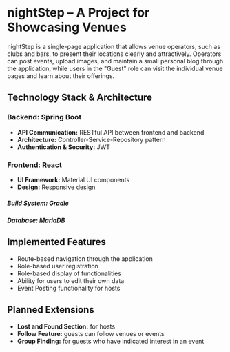 # nightStep – A Project for Showcasing Venues

nightStep is a single-page application that allows venue operators, such as clubs and bars, to present their locations clearly and attractively. Operators can post events, upload images, and maintain a small personal blog through the application, while users in the "Guest" role can visit the individual venue pages and learn about their offerings.


## Technology Stack & Architecture

### Backend: Spring Boot
- **API Communication:** RESTful API between frontend and backend
- **Architecture:** Controller-Service-Repository pattern
- **Authentication & Security:** JWT

### Frontend: React
- **UI Framework:** Material UI components
- **Design:** Responsive design


##### Build System: Gradle

##### Database: MariaDB


## Implemented Features

- Route-based navigation through the application
- Role-based user registration
- Role-based display of functionalities
- Ability for users to edit their own data
- Event Posting functionality for hosts


## Planned Extensions

- **Lost and Found Section:** for hosts
- **Follow Feature:** guests can follow venues or events
- **Group Finding:** for guests who have indicated interest in an event
